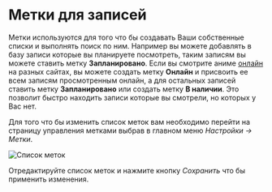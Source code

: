 # Метки для записей

Метки используются для того что бы создавать Ваши собственные списки и выполнять поиск по ним. Например вы можете
добавлять в базу записи которые вы планируете посмотреть, таким записям вы можете ставить метку **Запланировано**. Если
вы смотрите аниме [онлайн](http://ru.wikipedia.org/wiki/Онлайн) на разных сайтах, вы можете создать метку **Онлайн** и
присвоить ее всем записям просмотренным онлайн, а для остальных записей ставить метку **Запланировано** или создать
метку **В наличии**. Это позволит быстро находить записи которые вы смотрели, но которых у Вас нет.

Для того что бы изменить список меток вам необходимо перейти на страницу управления метками выбрав в главном меню
*Настройки -> Метки*.

![Список меток](https://raw.github.com/anime-db/anime-db-docs/master/images/ru/general/labals.jpg)

Отредактируйте список меток и нажмите кнопку *Сохранить* что бы применить изменения.